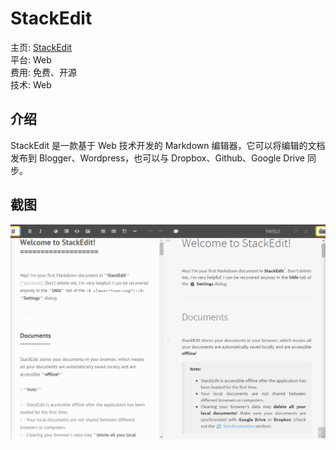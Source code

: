 StackEdit
====

主页: [StackEdit](https://stackedit.io/)  
平台: Web  
费用: 免费、开源  
技术: Web

介绍
----

StackEdit 是一款基于 Web 技术开发的 Markdown 编辑器，它可以将编辑的文档发布到 Blogger、Wordpress，也可以与 Dropbox、Github、Google Drive 同步。

截图
----

![stackedit](images/stackedit.png)

